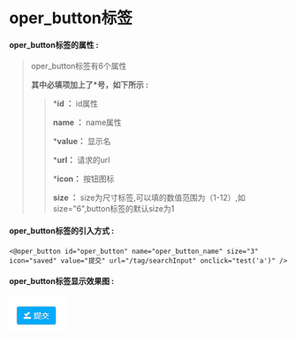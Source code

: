 # oper\_button**标签**

#### oper\_button**标签的属性 :**

> oper\_button标签有6个属性
>
> **其中必填项加上了\*号，如下所示 :**
>
> > \***id ：** id属性
> >
> > **name ：** name属性
> >
> > \***value：** 显示名
> >
> > \***url：** 请求的url
> >
> > \***icon：** 按钮图标
> >
> > **size ：** size为尺寸标签,可以填的数值范围为（1-12）,如size="6",button标签的默认size为1

#### oper\_button标签的引入方式 :

```
<@oper_button id="oper_button" name="oper_button_name" size="3" icon="saved" value="提交" url="/tag/searchInput" onclick="test('a')" />
```

#### oper\_button标签显示效果图 :

![](/assets/oper_button.png)

